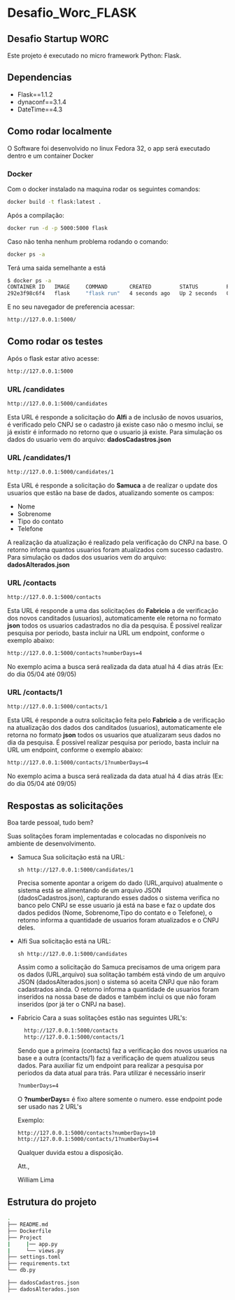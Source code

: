 # Desafio_Worc_FLASK
## Desafio Startup WORC

Este projeto é executado no micro framework Python: Flask.

## Dependencias

- Flask==1.1.2
- dynaconf==3.1.4
- DateTime==4.3

## Como rodar localmente
O Software foi desenvolvido no linux  Fedora 32, o app será executado dentro e um container Docker 

### Docker

Com o docker instalado na maquina rodar os seguintes comandos:
```sh
docker build -t flask:latest .
```
Após a compilação:
```sh
docker run -d -p 5000:5000 flask
```
Caso não tenha nenhum problema rodando o comando:
```sh
docker ps -a
```
Terá uma saida semelhante a está
```sh
$ docker ps -a
CONTAINER ID   IMAGE     COMMAND       CREATED         STATUS         PORTS                    NAMES
292e3f98c6f4   flask     "flask run"   4 seconds ago   Up 2 seconds   0.0.0.0:5000->5000/tcp   gifted_brahmagupta
```
E no seu navegador de preferencia acessar:
```sh
http://127.0.0.1:5000/
```

## Como rodar os testes
Após o flask estar ativo acesse:
```sh
http://127.0.0.1:5000
```
### URL /candidates
```sh
http://127.0.0.1:5000/candidates
```
Esta URL é responde a solicitação do **Alfi** a de inclusão de novos usuarios, é verificado pelo CNPJ se o cadastro já existe caso não o mesmo inclui, se já existir é informado no retorno que o usuario já existe. Para simulação os dados do usuario vem do arquivo: **dadosCadastros.json**

### URL /candidates/1
```sh
http://127.0.0.1:5000/candidates/1
```
Esta URL é responde a solicitação do **Samuca** a de realizar o update dos usuarios que estão na base de dados, atualizando somente os campos:
- Nome
- Sobrenome
- Tipo do contato
- Telefone

A realização da atualização é realizado pela verificação do CNPJ na base. O retorno infoma quantos usuarios foram atualizados com sucesso cadastro. 
Para simulação os dados dos usuarios vem do arquivo: **dadosAlterados.json**


### URL /contacts
```sh
http://127.0.0.1:5000/contacts
```
Esta URL é responde a uma das solicitações do **Fabricio** a de verificação dos novos canditados (usuarios), automaticamente ele retorna no formato **json** todos os usuarios cadastrados no dia da pesquisa.
É possivel realizar pesquisa por periodo, basta incluir na URL um endpoint, conforme o exemplo abaixo:

```sh
http://127.0.0.1:5000/contacts?numberDays=4
```
No exemplo acima a busca será realizada da data atual há 4 dias atrás (Ex: do dia 05/04 até 09/05)


### URL /contacts/1

```sh
http://127.0.0.1:5000/contacts/1
```
Esta URL é responde a outra solicitação feita pelo **Fabricio** a de verificação na atualização dos dados dos canditados (usuarios), automaticamente ele retorna no formato **json** todos os usuarios que atualizaram seus dados no dia da pesquisa.
É possivel realizar pesquisa por periodo, basta incluir na URL um endpoint, conforme o exemplo abaixo:

```sh
http://127.0.0.1:5000/contacts/1?numberDays=4
```
No exemplo acima a busca será realizada da data atual há 4 dias atrás (Ex: do dia 05/04 até 09/05)

## Respostas as solicitações

Boa tarde pessoal, tudo bem?

Suas solitações foram implementadas e colocadas no disponíveis no ambiente de desenvolvimento.

- Samuca
  Sua solicitação está na URL: 
  
  ```sh http://127.0.0.1:5000/candidates/1 ```
  
  Precisa somente apontar a origem do dado (URL,arquivo) atualmente o sistema está se alimentando de um arquivo JSON (dadosCadastros.json), capturando esses dados o sistema verifica no banco pelo CNPJ se esse usuario já está na base e faz o update dos dados pedidos (Nome, Sobrenome,Tipo do contato e o Telefone), o retorno informa a quantidade de usuarios foram atualizados e o CNPJ deles.
  
- Alfi
  Sua solicitação está na URL: 
  
  ```sh http://127.0.0.1:5000/candidates ```
  
  Assim como a solicitação do Samuca precisamos de uma origem para os dados (URL,arquivo) sua solitação também está vindo de um arquivo JSON (dadosAlterados.json) o sistema só aceita CNPJ que não foram cadastrados ainda.
  O retorno informa a quantidade de usuarios foram inseridos na nossa base de dados e também inclui os que não foram inseridos (por já ter o CNPJ na base).
  
 
- Fabricio
  Cara a suas solitações estão nas seguintes URL's:
  ```sh
    http://127.0.0.1:5000/contacts
    http://127.0.0.1:5000/contacts/1
  ```
  Sendo que a primeira (contacts) faz a verificação dos novos usuarios na base e a outra (contacts/1) faz a verificação de quem atualizou seus dados. Para auxiliar fiz um endpoint para realizar a pesquisa por periodos da data atual para trás.
  Para utilizar é necessário inserir 
  ```sh
  ?numberDays=4
  ```
  O **?numberDays=** é fixo altere somente o numero. esse endpoint pode ser usado nas 2 URL's
  
  Exemplo:
  
  ```sh
  http://127.0.0.1:5000/contacts?numberDays=10
  http://127.0.0.1:5000/contacts/1?numberDays=4
  ```
  
  Qualquer duvida estou a disposição.
  
  Att.,
  
  William Lima



## Estrutura do projeto
```sh
.
├── README.md                                      
├── Dockerfile
├── Project
|     |── app.py
|     └── views.py
├── settings.toml
├── requirements.txt
└── db.py

├── dadosCadastros.json
├── dadosAlterados.json
```

